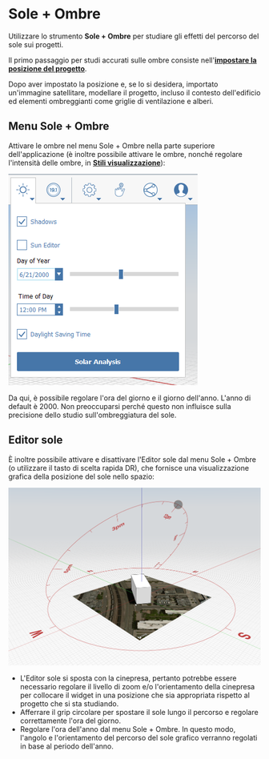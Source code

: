 # Sole + Ombre

Utilizzare lo strumento **Sole + Ombre** per studiare gli effetti del percorso del sole sui progetti.

Il primo passaggio per studi accurati sulle ombre consiste nell'[**impostare la posizione del progetto**](setting-location.md).

Dopo aver impostato la posizione e, se lo si desidera, importato un'immagine satellitare, modellare il progetto, incluso il contesto dell'edificio ed elementi ombreggianti come griglie di ventilazione e alberi.

## Menu Sole + Ombre

Attivare le ombre nel menu Sole + Ombre nella parte superiore dell'applicazione (è inoltre possibile attivare le ombre, nonché regolare l'intensità delle ombre, in [**Stili visualizzazione**](../formit-introduction/tool-bars.md)):

![](../.gitbook/assets/sun-+-shadows.png)

Da qui, è possibile regolare l'ora del giorno e il giorno dell'anno. L'anno di default è 2000. Non preoccuparsi perché questo non influisce sulla precisione dello studio sull'ombreggiatura del sole.

## Editor sole

È inoltre possibile attivare e disattivare l'Editor sole dal menu Sole + Ombre (o utilizzare il tasto di scelta rapida DR), che fornisce una visualizzazione grafica della posizione del sole nello spazio:

![](../.gitbook/assets/sun-editor.PNG)

* L'Editor sole si sposta con la cinepresa, pertanto potrebbe essere necessario regolare il livello di zoom e/o l'orientamento della cinepresa per collocare il widget in una posizione che sia appropriata rispetto al progetto che si sta studiando.
* Afferrare il grip circolare per spostare il sole lungo il percorso e regolare correttamente l'ora del giorno.
* Regolare l'ora dell'anno dal menu Sole + Ombre. In questo modo, l'angolo e l'orientamento del percorso del sole grafico verranno regolati in base al periodo dell'anno.
